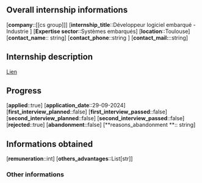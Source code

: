 ## Overall internship informations
[**company**::[[cs group]]]
[**internship_title**::Développeur logiciel embarqué - Industrie ]
[**Expertise sector**::Systèmes embarqués]
[**location**::Toulouse]
[**contact_name**:: string]
[**contact_phone**::string ]
[**contact_mail:**::string]
## Internship description
[Lien]()

## Progress
[**applied**::true]
[**application_date**::29-09-2024]
[**first_interview_planned**::false]
[**first_interview_passed**::false]
[**second_interview_planned**::false]
[**second_interview_passed**::false]
[**rejected**::true]
[**abandonment**::false]
[**reasons_abandonment **:: string]

## Informations obtained
[**remuneration**::int]
[**others_advantages**::List[str]]


### Other informations